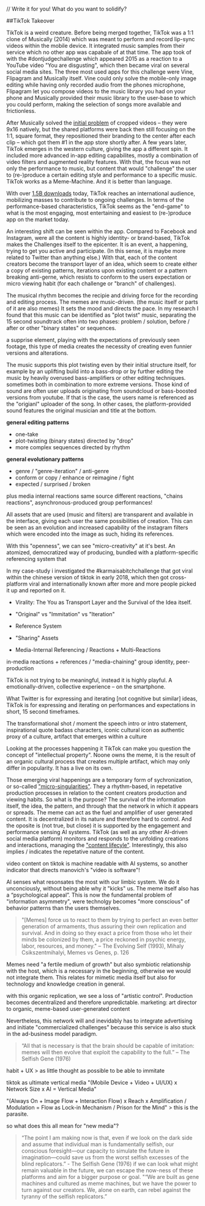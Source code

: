 // Write it for you! What do you want to solidify?

##TikTok Takeover

TikTok is a weird creature.
Before being merged together, TikTok was a 1:1 clone of Musically (2014) which was meant to perform and record lip-sync videos within the mobile device. It integrated music samples from their service which no other app was capabale of at that time. The app took of with the #dontjudgechallenge which appeared 2015 as a reaction to a YouTube video "You are disgusting", which then became viral on several social media sites. The three most used apps for this challenge were Vine, Flipagram and Musically itself. Vine could only solve the mobile-only image editing while having only recorded audio from the phones microphone, Flipagram let you compose videos to the music library you had on your phone and Musically provided their music library to the user-base to which you could perform, making the selection of songs more available and frictionless.

After Musically solved the [initial problem](https://web.archive.org/web/20171107015536/https://www.businessinsider.com/what-is-musically-2016-5?international=true&r=US&IR=T) of cropped videos – they were 9x16 natively, but the shared platforms were back then still focusing on the 1:1, square format, they repositioned their branding to the center after each clip – which got them #1 in the app store shortly after.
A few years later, TikTok emerges in the western culture, giving the app a different spin. It included more advanced in-app editing capabilites, mostly a combination of video filters and augmented reality features. With that, the focus was not only the performance to music, but content that would "challenge" the user to (re-)produce a certain editing style and performance to a specific music. TikTok works as a Meme-Machine. And it is better than language.

With over [1.5B downloads](https://web.archive.org/web/20191116161829/https://www.cnet.com/news/tiktok-hits-1-5-billion-downloads-report-says/) today, TikTok reaches an international audience, mobilizing masses to contribute to ongoing challenges. In terms of the performance-based characteristics, TikTok seems as the "end-game" to what is the most engaging, most entertaining and easiest to (re-)produce app on the market today.

An interesting shift can be seen within the app. Compared to Facebook and Instagram, were all the content is highly identity- or brand-based, TikTok makes the Challenges itself to the epicenter. It is an event, a happening, trying to get you active and participate. (In this sense, it is maybe more related to Twitter than anything else.) With that, each of the content creators become the transport layer of an idea, which seem to create either a copy of existing patterns, iterations upon existing content or a pattern breaking anti-gerne, which resists to conform to the users expectation or micro viewing habit (for each challenge or "branch" of challenges).

The musical rhythm becomes the recipie and driving force for the recording and editing process.
The memes are music-driven. (the music itself or parts of it are also memes) It sets the mood and directs the pace. In my research I found that this music can be identified as "plot twist" music, separating the 15 second soundtrack often into two phases: problem / solution, before / after or other "binary states" or sequences.

a supprise element, playing with the expectations of previously seen footage, this type of media creates the necessity of creating even funnier versions and alterations.

The music supports this plot twisting even by their initial structure itself, for example by an uplifting build into a bass-drop or by further editing the music by heavily overused bass-amplifiers or other editing techniques. sometimes both in combination to more extreme versions. Those kind of sound are often user uploads originating from soundcloud or bass-boosted versions from youtube. If that is the case, the users name is referenced as the "origianl" uploader of the song. In other cases, the platform-provided sound features the original musician and title at the bottom.


**general editing patterns**
- one-take
- plot-twisting (binary states) directed by "drop"
- more complex sequences directed by rhythm

**general evolutionary patterns**
- genre / "genre-iteration" / anti-genre
- conform or copy / enhance or reimagine / fight
- expected / surprised / broken

plus media internal reactions
same source different reactions, "chains reactions", asynchronous-produced group performances!


All assets that are used (music and filters) are transparent and available in the interface, giving each user the same possibilities of creation. This can be seen as an evolution and increased capability of the instagram filters which were encoded into the image as such, hiding its references.  

With this "openness", we can see "micro-creativity" at it's best. An atomized, democratized way of producing, bundled with a platform-specific referencing system that


In my case-study i investigated the #karmaisabitchchallenge that got viral within the chinese version of tiktok in early 2018, which then got cross-platform viral and internationally known after more and more people picked it up and reported on it.  



- Virality: The You as Transport Layer and the Survival of the Idea itself.
- "Original" vs "Immitation" vs "Iteration"

- Reference System
- "Sharing" Assets
- Media-Internal Referencing / Reactions + Multi-Reactions

in-media reactions + references / "media-chaining"
group identity, peer-production


TikTok is not trying to be meaningful, instead it is highly playful. A emotionally-driven, collective experience – on the smartphone.

What Twitter is for expressing and iterating [not cognitive but similar] ideas, TikTok is for expressing and iterating on performances and expectations in short, 15 second timeframes.


The transformational shot / moment
the speech intro or intro statement, inspirational quote
badass characters, iconic
cultural icon as authentic proxy of a culture, artifact that emerges within a culture

Looking at the processes happening it TikTok can make you question the concept of "intellectual property". Noone owns the meme, it is the result of an organic cultural process that creates multiple artifact, which may only differ in popularity. It has a live on its own.

Those emerging viral happenings are a temporary form of sychronization, or so-called ["micro-singularities"](https://web.archive.org/web/20190407203813/https://www.fastcompany.com/3047798/welcome-to-the-age-of-the-micro-singularity). They a rhythm-based, in repetative production processes in relation to the content creators production and viewing habits. So what is the purpose? The survival of the information itself, the idea, the pattern, and through that the network in which it appears or spreads. The meme can act as the fuel and amplifier of user generated content. It is decentralized in its nature and therefore hard to control. And the oposite is (not true, but close) it is supported by the engagement and performance sensing AI systems.
TikTok (as well as any other AI-driven social media platform) monitors and responds to the unfolding creations and interactions, managing the ["content lifecyle"](https://web.archive.org/web/20180722215334/http://www.bytedance.com/ai/). Interestingly, this also implies / indicates the repetative nature of the content.

video content on tiktok is machine readable with AI systems, so another indicator that directs manovich's "video is software"!

AI senses what resonsates the most with our limbic system. We do it unconciously, without being able why it "kicks" us. The meme itself also has a “psychological appeal”. This is now the fundamental problem of "information asymmetry", were technolgy becomes "more conscious" of behavior patterns than the users themselves.


> "[Memes] force us to react to them by trying to perfect an even better generation of armaments, thus assuring their own replication and survival. And in doing so they exact a price from those who let their minds be colonized by them, a price reckoned in psychic energy, labor, resources, and money." – The Evolving Self (1993), Mihaly Csikszentmihalyi, Memes vs Genes, p. 126

Memes need "a fertile medium of growth" but also symbiotic relationship with the host, which is a necessary in the beginning, otherwise we would not integrate them. This relates for mimetic media itself but also for technology and knowledge creation in general.


with this organic replication, we see a loss of "artistic control". Production becomes decentralized and therefore unpredictable.
marketing: art director to organic, meme-based user-generated content

Nevertheless, this network will and inevidably has to integrate advertising and initiate "commercialized challenges" because this service is also stuck in the ad-business model paradigm.


> “All that is necessary is that the brain should be capable of imitation: memes will then evolve that exploit the capability to the full.” – The Selfish Gene (1976)

habit + UX > as little thought as possible to be able to immitate  


tiktok as ultimate vertical media
"(Mobile Device + Video + UI/UX) x Network Size x AI = Vertical Media"  

"(Always On + Image Flow + Interaction Flow) x Reach x Amplification / Modulation = Flow as Lock-in Mechanism / Prison for the Mind" > this is the parasite.


so what does this all mean for "new media"?
> “The point I am making now is that, even if we look on the dark side and assume that individual man is fundamentally selfish, our conscious foresight—our capacity to simulate the future in imagination—could save us from the worst selfish excesses of the blind replicators.” - The Selfish Gene (1976)
if we can look what might remain valuable in the future, we can escape the now-ness of these platforms and aim for a bigger purpose or goal.
> "“We are built as gene machines and cultured as meme machines, but we have the power to turn against our creators. We, alone on earth, can rebel against the tyranny of the selfish replicators.”
